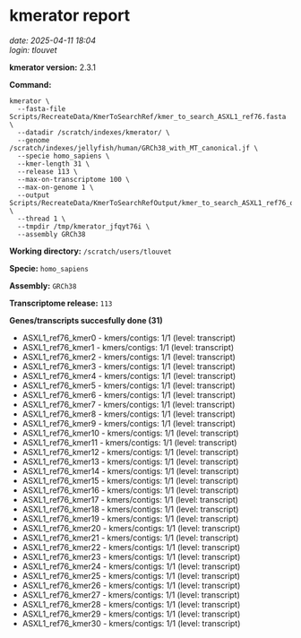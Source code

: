 # kmerator report
*date: 2025-04-11 18:04*  
*login: tlouvet*

**kmerator version:** 2.3.1

**Command:**

```
kmerator \
  --fasta-file Scripts/RecreateData/KmerToSearchRef/kmer_to_search_ASXL1_ref76.fasta \
  --datadir /scratch/indexes/kmerator/ \
  --genome /scratch/indexes/jellyfish/human/GRCh38_with_MT_canonical.jf \
  --specie homo_sapiens \
  --kmer-length 31 \
  --release 113 \
  --max-on-transcriptome 100 \
  --max-on-genome 1 \
  --output Scripts/RecreateData/KmerToSearchRefOutput/kmer_to_search_ASXL1_ref76_output \
  --thread 1 \
  --tmpdir /tmp/kmerator_jfqyt76i \
  --assembly GRCh38
```

**Working directory:** `/scratch/users/tlouvet`

**Specie:** `homo_sapiens`

**Assembly:** `GRCh38`

**Transcriptome release:** `113`

**Genes/transcripts succesfully done (31)**

- ASXL1_ref76_kmer0 - kmers/contigs: 1/1 (level: transcript)
- ASXL1_ref76_kmer1 - kmers/contigs: 1/1 (level: transcript)
- ASXL1_ref76_kmer2 - kmers/contigs: 1/1 (level: transcript)
- ASXL1_ref76_kmer3 - kmers/contigs: 1/1 (level: transcript)
- ASXL1_ref76_kmer4 - kmers/contigs: 1/1 (level: transcript)
- ASXL1_ref76_kmer5 - kmers/contigs: 1/1 (level: transcript)
- ASXL1_ref76_kmer6 - kmers/contigs: 1/1 (level: transcript)
- ASXL1_ref76_kmer7 - kmers/contigs: 1/1 (level: transcript)
- ASXL1_ref76_kmer8 - kmers/contigs: 1/1 (level: transcript)
- ASXL1_ref76_kmer9 - kmers/contigs: 1/1 (level: transcript)
- ASXL1_ref76_kmer10 - kmers/contigs: 1/1 (level: transcript)
- ASXL1_ref76_kmer11 - kmers/contigs: 1/1 (level: transcript)
- ASXL1_ref76_kmer12 - kmers/contigs: 1/1 (level: transcript)
- ASXL1_ref76_kmer13 - kmers/contigs: 1/1 (level: transcript)
- ASXL1_ref76_kmer14 - kmers/contigs: 1/1 (level: transcript)
- ASXL1_ref76_kmer15 - kmers/contigs: 1/1 (level: transcript)
- ASXL1_ref76_kmer16 - kmers/contigs: 1/1 (level: transcript)
- ASXL1_ref76_kmer17 - kmers/contigs: 1/1 (level: transcript)
- ASXL1_ref76_kmer18 - kmers/contigs: 1/1 (level: transcript)
- ASXL1_ref76_kmer19 - kmers/contigs: 1/1 (level: transcript)
- ASXL1_ref76_kmer20 - kmers/contigs: 1/1 (level: transcript)
- ASXL1_ref76_kmer21 - kmers/contigs: 1/1 (level: transcript)
- ASXL1_ref76_kmer22 - kmers/contigs: 1/1 (level: transcript)
- ASXL1_ref76_kmer23 - kmers/contigs: 1/1 (level: transcript)
- ASXL1_ref76_kmer24 - kmers/contigs: 1/1 (level: transcript)
- ASXL1_ref76_kmer25 - kmers/contigs: 1/1 (level: transcript)
- ASXL1_ref76_kmer26 - kmers/contigs: 1/1 (level: transcript)
- ASXL1_ref76_kmer27 - kmers/contigs: 1/1 (level: transcript)
- ASXL1_ref76_kmer28 - kmers/contigs: 1/1 (level: transcript)
- ASXL1_ref76_kmer29 - kmers/contigs: 1/1 (level: transcript)
- ASXL1_ref76_kmer30 - kmers/contigs: 1/1 (level: transcript)
